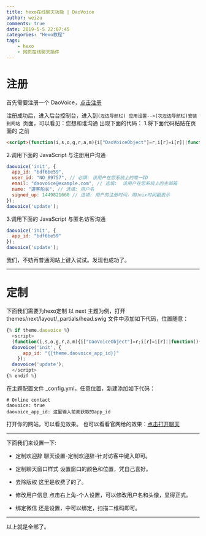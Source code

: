 ```yaml
---
title: hexo在线聊天功能 | DaoVoice
author: weizu
comments: true
date: 2019-5-5 22:07:45
categories: "Hexo教程"
tags: 
    - hexo
    - 网页在线聊天插件
---
```


# 注册
首先需要注册一个 DaoVoice，[点击注册](http://dashboard.daovoice.io/get-started?invite_code=7f3d6e70)

注册成功后，进入后台控制台，进入到`(左边导航栏) 应用设置-->(次左边导航栏)安装到网站 `页面，可以看见：您想和谁沟通
出现下面的代码：
1.将下面代码粘贴在页面的 </head> 之前
``` html
<script>(function(i,s,o,g,r,a,m){i["DaoVoiceObject"]=r;i[r]=i[r]||function(){(i[r].q=i[r].q||[]).push(arguments)},i[r].l=1*new Date();a=s.createElement(o),m=s.getElementsByTagName(o)[0];a.async=1;a.src=g;a.charset="utf-8";m.parentNode.insertBefore(a,m)})(window,document,"script",('https:' == document.location.protocol ? 'https:' : 'http:') + "//widget.daovoice.io/widget/bdf6be59.js","daovoice")</script>
```

2.调用下面的 JavaScript 与注册用户沟通
``` javascript
daovoice('init', {
  app_id: "bdf6be59",
  user_id: "NO_89757", // 必填: 该用户在您系统上的唯一ID
  email: "daovoice@example.com", // 选填:  该用户在您系统上的主邮箱
  name: "道客船长", // 选填: 用户名
  signed_up: 1449821660 // 选填: 用户的注册时间，用Unix时间戳表示
});
daovoice('update');
```

3.调用下面的 JavaScript 与匿名访客沟通
``` javascript
daovoice('init', {
  app_id: "bdf6be59"
});
daovoice('update');
```

我们，不妨再普通网站上键入试试。发现也成功了。

---

# 定制
下面我们需要为hexo定制
以 next 主题为例，打开 themes/next/layout/_partials/head.swig 文件中添加如下代码，位置随意：
``` javascript
{% if theme.daovoice %}
  <script>
  (function(i,s,o,g,r,a,m){i["DaoVoiceObject"]=r;i[r]=i[r]||function(){(i[r].q=i[r].q||[]).push(arguments)},i[r].l=1*new Date();a=s.createElement(o),m=s.getElementsByTagName(o)[0];a.async=1;a.src=g;a.charset="utf-8";m.parentNode.insertBefore(a,m)})(window,document,"script",('https:' == document.location.protocol ? 'https:' : 'http:') + "//widget.daovoice.io/widget/0f81ff2f.js","daovoice")
  daovoice('init', {
      app_id: "{{theme.daovoice_app_id}}"
    });
  daovoice('update');
  </script>
{% endif %}
```

在主题配置文件 _config.yml，任意位置，新建添加如下代码：
```
# Online contact 
daovoice: true
daovoice_app_id: 这里输入前面获取的app_id
```

打开你的网站，可以看见效果。
也可以看看官网给的效果：[点击打开聊天](http://chat.daovoice.io/?id=bdf6be59)

---

下面我们来设置一下:
* 定制欢迎辞
聊天设置-定制欢迎辞-针对访客中键入即可。

* 定制聊天窗口样式
设置窗口的颜色和位置，凭自己喜好。

* 去除版权
这里是收费了的了。

* 修改用户信息
点击右上角-个人设置，可以修改用户名和头像，显得正式。

* 绑定微信
还是设置，中可以绑定，扫描二维码即可。

---


以上就是全部了。



